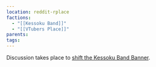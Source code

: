 ```yaml
---
location: reddit-rplace
factions:
  - "[[Kessoku Band]]"
  - "[[VTubers Place]]"
parents: 
tags: 
---
```

Discussion takes place to [shift the Kessoku Band Banner](https://discord.com/channels/1093664259273130084/1131230952119615600/1131566709527031938).
